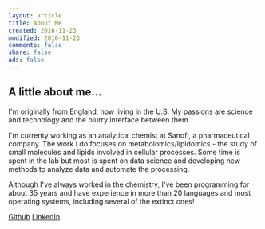 ```yaml
---
layout: article                                                                                                                                            
title: About Me                                                                                                                                            
created: 2016-11-23
modified: 2016-11-23
comments: false
share: false
ads: false
---
```


## A little about me...  

I'm originally from England, now living in the U.S.  My passions are science and technology and the blurry interface between them.  

I'm currenty working as an analytical chemist at Sanofi, a pharmaceutical company.  The work I do focuses on metabolomics/lipidomics - the study of small molecules and lipids involved in cellular processes.  Some time is spent in the lab but most is spent on data science and developing new methods to analyze data and automate the processing.

Although I've always worked in the chemistry, I've been programming for about 35 years and have experience in more than 20 languages and most operating systems, including several of the extinct ones!

<a href="https://github.com/harveyl888" class="btn-social github"><i class="fa fa-github" aria-hidden="true"></i> Github</a>
<a href="https://www.linkedin.com/in/harvey-lieberman" class="btn-social linkedin"><i class="fa fa-linkedin" aria-hidden="true"></i> LinkedIn</a>
